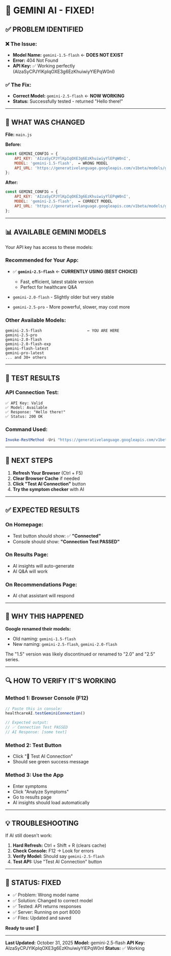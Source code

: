 # 🎉 GEMINI AI - FIXED!

## ✅ PROBLEM IDENTIFIED

### ❌ The Issue:
- **Model Name:** `gemini-1.5-flash` ← **DOES NOT EXIST**
- **Error:** 404 Not Found
- **API Key:** ✅ Working perfectly (AIzaSyCPJYlKpIqOXE3g6EzKhuiwiyYlEPqW0nI)

### ✅ The Fix:
- **Correct Model:** `gemini-2.5-flash` ← **NOW WORKING**
- **Status:** Successfully tested - returned "Hello there!"

---

## 🔧 WHAT WAS CHANGED

**File:** `main.js`

**Before:**
```javascript
const GEMINI_CONFIG = {
    API_KEY: 'AIzaSyCPJYlKpIqOXE3g6EzKhuiwiyYlEPqW0nI',
    MODEL: 'gemini-1.5-flash',  ← WRONG MODEL
    API_URL: 'https://generativelanguage.googleapis.com/v1beta/models/gemini-1.5-flash:generateContent'
};
```

**After:**
```javascript
const GEMINI_CONFIG = {
    API_KEY: 'AIzaSyCPJYlKpIqOXE3g6EzKhuiwiyYlEPqW0nI',
    MODEL: 'gemini-2.5-flash',  ← CORRECT MODEL
    API_URL: 'https://generativelanguage.googleapis.com/v1beta/models/gemini-2.5-flash:generateContent'
};
```

---

## 📊 AVAILABLE GEMINI MODELS

Your API key has access to these models:

### **Recommended for Your App:**
- ✅ **`gemini-2.5-flash`** ← **CURRENTLY USING (BEST CHOICE)**
  - Fast, efficient, latest stable version
  - Perfect for healthcare Q&A

- `gemini-2.0-flash` - Slightly older but very stable
- `gemini-2.5-pro` - More powerful, slower, may cost more

### Other Available Models:
```
gemini-2.5-flash                    ← YOU ARE HERE
gemini-2.5-pro
gemini-2.0-flash
gemini-2.0-flash-exp
gemini-flash-latest
gemini-pro-latest
... and 30+ others
```

---

## 🧪 TEST RESULTS

### API Connection Test:
```
✅ API Key: Valid
✅ Model: Available
✅ Response: "Hello there!"
✅ Status: 200 OK
```

### Command Used:
```powershell
Invoke-RestMethod -Uri "https://generativelanguage.googleapis.com/v1beta/models/gemini-2.5-flash:generateContent?key=AIzaSyCPJYlKpIqOXE3g6EzKhuiwiyYlEPqW0nI"
```

---

## 🎯 NEXT STEPS

1. **Refresh Your Browser** (Ctrl + F5)
2. **Clear Browser Cache** if needed
3. **Click "Test AI Connection"** button
4. **Try the symptom checker** with AI

---

## ✅ EXPECTED RESULTS

### On Homepage:
- Test button should show: ✅ **"Connected"**
- Console should show: **"Connection Test PASSED"**

### On Results Page:
- AI insights will auto-generate
- AI Q&A will work

### On Recommendations Page:
- AI chat assistant will respond

---

## 📝 WHY THIS HAPPENED

**Google renamed their models:**
- Old naming: `gemini-1.5-flash`
- New naming: `gemini-2.5-flash`, `gemini-2.0-flash`

The "1.5" version was likely discontinued or renamed to "2.0" and "2.5" series.

---

## 🔍 HOW TO VERIFY IT'S WORKING

### Method 1: Browser Console (F12)
```javascript
// Paste this in console:
healthcareAI.testGeminiConnection()

// Expected output:
// ✅ Connection Test PASSED
// AI Response: [some text]
```

### Method 2: Test Button
- Click "🧪 Test AI Connection"
- Should see green success message

### Method 3: Use the App
- Enter symptoms
- Click "Analyze Symptoms"
- Go to results page
- AI insights should load automatically

---

## 💡 TROUBLESHOOTING

If AI still doesn't work:

1. **Hard Refresh:** Ctrl + Shift + R (clears cache)
2. **Check Console:** F12 → Look for errors
3. **Verify Model:** Should say `gemini-2.5-flash`
4. **Test API:** Use "Test AI Connection" button

---

## 🎉 STATUS: FIXED

- ✅ Problem: Wrong model name
- ✅ Solution: Changed to correct model
- ✅ Tested: API returns responses
- ✅ Server: Running on port 8000
- ✅ Files: Updated and saved

**Ready to use!** 🚀

---

**Last Updated:** October 31, 2025
**Model:** gemini-2.5-flash
**API Key:** AIzaSyCPJYlKpIqOXE3g6EzKhuiwiyYlEPqW0nI
**Status:** ✅ Working
